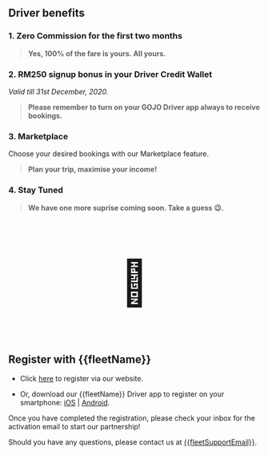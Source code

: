 ## Driver benefits

<h3>1. Zero Commission for the first two months</h3>

> **Yes, 100% of the fare is yours. All yours.**

<h3>2. RM250 signup bonus in your Driver Credit Wallet</h3>
<i>Valid till 31st December, 2020.</i>

> **Please remember to turn on your GOJO Driver app always to receive bookings.**

<h3>3. Marketplace</h3>

Choose your desired bookings with our Marketplace feature. 

> **Plan your trip, maximise your income!**

<h3>4. Stay Tuned </h3>

> **We have one more suprise coming soon. Take a guess 😉.**
<div align=center>
<p style="font-size:88px">🎁</p>
</div>

## Register with {{fleetName}}
 
- Click [here]({{driverSignUp}}) to register via our website.

- Or, download our {{fleetName}} Driver app to register on your smartphone:  [iOS](https://apps.apple.com/us/app/gojo-driver/id1455304266) | [Android](https://play.google.com/store/apps/details?id=com.gojomalaysia.driver&hl=en).

Once you have completed the registration, please check your inbox for the activation email to start our partnership!

Should you have any questions, please contact us at <a href="mailto:{{fleetSupportEmail}}">{{fleetSupportEmail}}</a>.


 


